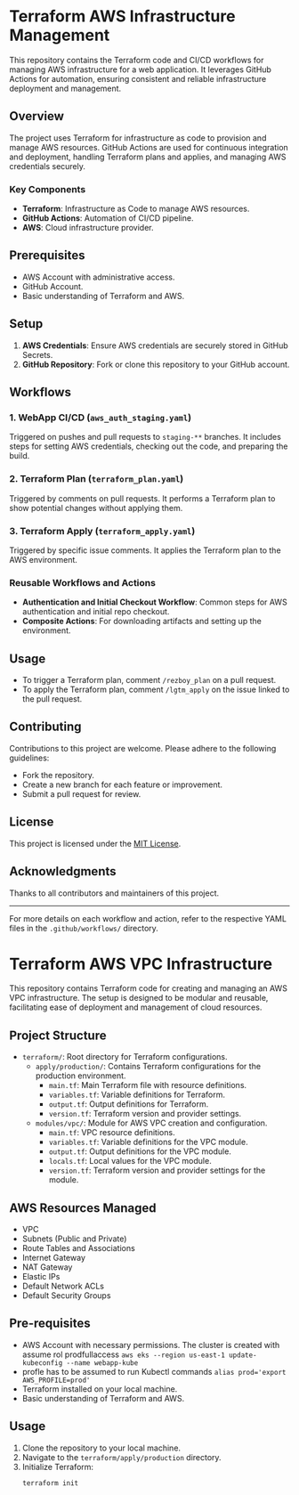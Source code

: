 # Terraform AWS Infrastructure Management

This repository contains the Terraform code and CI/CD workflows for managing AWS infrastructure for a web application. It leverages GitHub Actions for automation, ensuring consistent and reliable infrastructure deployment and management.

## Overview

The project uses Terraform for infrastructure as code to provision and manage AWS resources. GitHub Actions are used for continuous integration and deployment, handling Terraform plans and applies, and managing AWS credentials securely.

### Key Components

- **Terraform**: Infrastructure as Code to manage AWS resources.
- **GitHub Actions**: Automation of CI/CD pipeline.
- **AWS**: Cloud infrastructure provider.

## Prerequisites

- AWS Account with administrative access.
- GitHub Account.
- Basic understanding of Terraform and AWS.

## Setup

1. **AWS Credentials**: Ensure AWS credentials are securely stored in GitHub Secrets.
2. **GitHub Repository**: Fork or clone this repository to your GitHub account.

## Workflows

### 1. WebApp CI/CD (`aws_auth_staging.yaml`)

Triggered on pushes and pull requests to `staging-**` branches. It includes steps for setting AWS credentials, checking out the code, and preparing the build.

### 2. Terraform Plan (`terraform_plan.yaml`)

Triggered by comments on pull requests. It performs a Terraform plan to show potential changes without applying them.

### 3. Terraform Apply (`terraform_apply.yaml`)

Triggered by specific issue comments. It applies the Terraform plan to the AWS environment.

### Reusable Workflows and Actions

- **Authentication and Initial Checkout Workflow**: Common steps for AWS authentication and initial repo checkout.
- **Composite Actions**: For downloading artifacts and setting up the environment.

## Usage

- To trigger a Terraform plan, comment `/rezboy_plan` on a pull request.
- To apply the Terraform plan, comment `/lgtm_apply` on the issue linked to the pull request.

## Contributing

Contributions to this project are welcome. Please adhere to the following guidelines:
- Fork the repository.
- Create a new branch for each feature or improvement.
- Submit a pull request for review.

## License

This project is licensed under the [MIT License](LICENSE).

## Acknowledgments

Thanks to all contributors and maintainers of this project.

---

For more details on each workflow and action, refer to the respective YAML files in the `.github/workflows/` directory.



# Terraform AWS VPC Infrastructure

This repository contains Terraform code for creating and managing an AWS VPC infrastructure. The setup is designed to be modular and reusable, facilitating ease of deployment and management of cloud resources.

## Project Structure

- `terraform/`: Root directory for Terraform configurations.
  - `apply/production/`: Contains Terraform configurations for the production environment.
    - `main.tf`: Main Terraform file with resource definitions.
    - `variables.tf`: Variable definitions for Terraform.
    - `output.tf`: Output definitions for Terraform.
    - `version.tf`: Terraform version and provider settings.
  - `modules/vpc/`: Module for AWS VPC creation and configuration.
    - `main.tf`: VPC resource definitions.
    - `variables.tf`: Variable definitions for the VPC module.
    - `output.tf`: Output definitions for the VPC module.
    - `locals.tf`: Local values for the VPC module.
    - `version.tf`: Terraform version and provider settings for the module.

## AWS Resources Managed

- VPC
- Subnets (Public and Private)
- Route Tables and Associations
- Internet Gateway
- NAT Gateway
- Elastic IPs
- Default Network ACLs
- Default Security Groups

## Pre-requisites

- AWS Account with necessary permissions. The cluster is created with assume rol prodfullaccess `aws eks --region us-east-1 update-kubeconfig --name webapp-kube`
- profle has to be assumed to run Kubectl commands `alias prod='export AWS_PROFILE=prod'`
- Terraform installed on your local machine.
- Basic understanding of Terraform and AWS.

## Usage

1. Clone the repository to your local machine.
2. Navigate to the `terraform/apply/production` directory.
3. Initialize Terraform:
   ```sh
   terraform init


